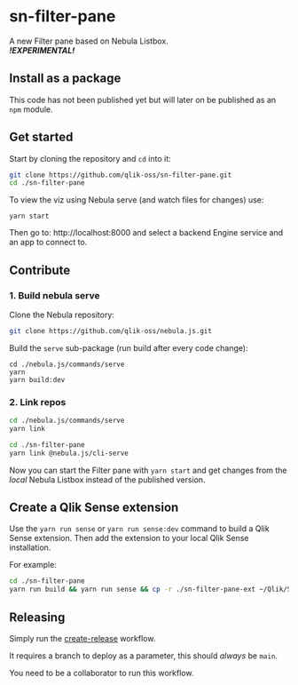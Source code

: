 # sn-filter-pane

A new Filter pane based on Nebula Listbox.  
***!EXPERIMENTAL!***  

## Install as a package

This code has not been published yet but will later on be published as an `npm` module.

## Get started

Start by cloning the repository and `cd` into it:
```bash
git clone https://github.com/qlik-oss/sn-filter-pane.git
cd ./sn-filter-pane
```

To view the viz using Nebula serve (and watch files for changes) use:
```
yarn start
```
Then go to: http://localhost:8000 and select a backend Engine service and an app to connect to.

## Contribute


### 1. Build nebula serve

Clone the Nebula repository:
```bash
git clone https://github.com/qlik-oss/nebula.js.git
```

Build the `serve` sub-package (run build after every code change):

```
cd ./nebula.js/commands/serve
yarn
yarn build:dev
```


### 2. Link repos

```bash
cd ./nebula.js/commands/serve
yarn link
```

```bash
cd ./sn-filter-pane
yarn link @nebula.js/cli-serve
```

Now you can start the Filter pane with `yarn start` and get changes from the *local* Nebula Listbox instead of the published version.

## Create a Qlik Sense extension

Use the `yarn run sense` or `yarn run sense:dev` command to build a Qlik Sense extension. Then add the extension to your local Qlik Sense installation.

For example:
```bash
cd ./sn-filter-pane
yarn run build && yarn run sense && cp -r ./sn-filter-pane-ext ~/Qlik/Sense/Extensions
```


## Releasing

Simply run the [create-release](https://github.com/qlik-oss/sn-filter-pane/actions/workflows/create-release.yaml) workflow.

It requires a branch to deploy as a parameter, this should _always_ be `main`.

You need to be a collaborator to run this workflow.
